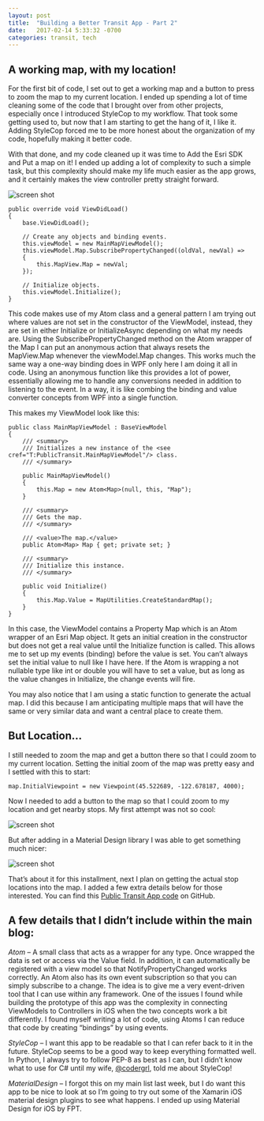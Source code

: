 ```yaml
---
layout: post
title:  "Building a Better Transit App - Part 2"
date:   2017-02-14 5:33:32 -0700
categories: transit, tech
---
```


## A working map, with my location!

For the first bit of code, I set out to get a working map and a button to press to zoom the map to my current location. I ended up spending a lot of time cleaning some of the code that I brought over from other projects, especially once I introduced StyleCop to my workflow. That took some getting used to, but now that I am starting to get the hang of it, I like it. Adding StyleCop forced me to be more honest about the organization of my code, hopefully making it better code.

With that done, and my code cleaned up it was time to Add the Esri SDK and Put a map on it! I ended up adding a lot of complexity to such a simple task, but this complexity should make my life much easier as the app grows, and it certainly makes the view controller pretty straight forward.

<img src="#" alt="screen shot">

```
public override void ViewDidLoad()
{
    base.ViewDidLoad();

    // Create any objects and binding events.
    this.viewModel = new MainMapViewModel();
    this.viewModel.Map.SubscribePropertyChanged((oldVal, newVal) =>
    {
        this.MapView.Map = newVal;
    });

    // Initialize objects.
    this.viewModel.Initialize();
}
```

This code makes use of my Atom class and a general pattern I am trying out where values are not set in the constructor of the ViewModel, instead, they are set in either Initialize or InitializeAsync depending on what my needs are.  Using the SubscribePropertyChanged method on the Atom wrapper of the Map I can put an anonymous action that always resets the MapView.Map whenever the viewModel.Map changes.  This works much the same way a one-way binding does in WPF only here I am doing it all in code.  Using an anonymous function like this provides a lot of power, essentially allowing me to handle any conversions needed in addition to listening to the event.  In a way, it is like combing the binding and value converter concepts from WPF into a single function.

This makes my ViewModel look like this:

```
public class MainMapViewModel : BaseViewModel
{
    /// <summary>
    /// Initializes a new instance of the <see cref="T:PublicTransit.MainMapViewModel"/> class.
    /// </summary>

    public MainMapViewModel()
    {
        this.Map = new Atom<Map>(null, this, "Map");
    }

    /// <summary>
    /// Gets the map.
    /// </summary>

    /// <value>The map.</value>
    public Atom<Map> Map { get; private set; }

    /// <summary>
    /// Initialize this instance.
    /// </summary>

    public void Initialize()
    {
        this.Map.Value = MapUtilities.CreateStandardMap();
    }
}
```

In this case, the ViewModel contains a Property Map which is an Atom wrapper of an Esri Map object.  It gets an initial creation in the constructor but does not get a real value until the Initialize function is called.  This allows me to set up my events (binding) before the value is set.  You can’t always set the initial value to null like I have here.  If the Atom is wrapping a not nullable type like int or double you will have to set a value, but as long as the value changes in Initialize, the change events will fire.

You may also notice that I am using a static function to generate the actual map.  I did this because I am anticipating multiple maps that will have the same or very similar data and want a central place to create them.

## But Location…

I still needed to zoom the map and get a button there so that I could zoom to my current location.  Setting the initial zoom of the map was pretty easy and I settled with this to start:

```
map.InitialViewpoint = new Viewpoint(45.522689, -122.678187, 4000);
```

Now I needed to add a button to the map so that I could zoom to my location and get nearby stops. My first attempt was not so cool:

<img src="#" alt="screen shot">

But after adding in a Material Design library I was able to get something much nicer:

<img src="#" alt="screen shot">


That’s about it for this installment, next I plan on getting the actual stop locations into the map.  I added a few extra details below for those interested.  You can find this [Public Transit App code]("https://github.com/MoravecLabs/PublicTransitApp/tree/Part-2") on GitHub.

## A few details that I didn’t include within the main blog:

*Atom* – A small class that acts as a wrapper for any type. Once wrapped the data is set or access via the Value field. In addition, it can automatically be registered with a view model so that NotifyPropertyChanged works correctly. An Atom also has its own event subscription so that you can simply subscribe to a change. The idea is to give me a very event-driven tool that I can use within any framework. One of the issues I found while building the prototype of this app was the complexity in connecting ViewModels to Controllers in iOS when the two concepts work a bit differently. I found myself writing a lot of code, using Atoms I can reduce that code by creating “bindings” by using events.

*StyleCop* – I want this app to be readable so that I can refer back to it in the future. StyleCop seems to be a good way to keep everything formatted well. In Python, I always try to follow PEP-8 as best as I can, but I didn’t know what to use for C# until my wife, [@codergrl]("https://github.com/codergrl"), told me about StyleCop!

*MaterialDesign* – I forgot this on my main list last week, but I do want this app to be nice to look at so I’m going to try out some of the Xamarin iOS material design plugins to see what happens.  I ended up using Material Design for iOS by FPT.